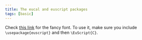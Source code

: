 ```yaml
---
title: The eucal and euscript packages
tags: [basic]
---
```


Check [this link](http://texdoc.net/texmf-dist/doc/fonts/amsfonts/euscript.pdf) for the fancy font. To use it, make sure you include `\usepackage{euscript}` and then `\EuScript{C}`.
